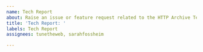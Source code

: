 ```yaml
---
name: Tech Report
about: Raise an issue or feature request related to the HTTP Archive Tech Report
title: 'Tech Report: '
labels: Tech Report
assignees: tunetheweb, sarahfossheim

---
```



